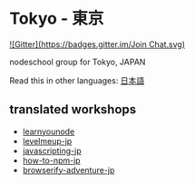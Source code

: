 Tokyo - 東京
============
[![Gitter](https://badges.gitter.im/Join Chat.svg)](https://gitter.im/nodeschool/nodeschool-japan?utm_source=badge&utm_medium=badge&utm_campaign=pr-badge&utm_content=badge)

nodeschool group for Tokyo, JAPAN

Read this in other languages: [日本語](README.ja.md)

## translated workshops

- [learnyounode](https://github.com/rvagg/learnyounode)
- [levelmeup-jp](https://github.com/maxogden/levelmeup-jp)
- [javascripting-jp](https://github.com/ledsun/javascripting)
- [how-to-npm-jp](https://github.com/nodeschool-jp/how-to-npm-jp)
- [browserify-adventure-jp](https://github.com/maxogden/browserify-adventure-jp)
